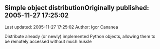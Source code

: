 ## Simple object distributionOriginally published: 2005-11-27 17:25:02 
Last updated: 2005-11-27 17:25:02 
Author: Igor Cananea 
 
Distribute already (or newly) implemented Python objects, allowing them to be remotely accessed without much hussle